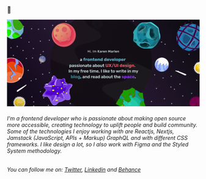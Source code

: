 ### :wave:

<img src="https://raw.githubusercontent.com/karen-marlen/karen-marlen/main/banner-git.png" alt="banner that says Karen Marlen - frontend developer, ux/ui design">

###### I'm a frontend developer who is passionate about making open source more accessible, creating technology to uplift people and build community. Some of the technologies I enjoy working with are Reactjs, Nextjs, Jamstack (JavaScript, APIs + Markup) GraphQL and with different CSS frameworks. I like design a lot, so I also work with Figma and the Styled System methodology. 

###### You can follow me on: <a href="https://www.twitter.com/karenzhec">Twitter</a>, <a href="https://www.linkedin.com/in/karen-marlen">Linkedin</a> and <a href="https://www.behance.net/karen-marlen">Behance</a>
